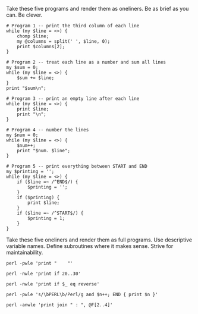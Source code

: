 Take these five programs and render them as oneliners. Be as brief as you can.
Be clever.

    # Program 1 -- print the third column of each line
    while (my $line = <>) {
        chomp $line;
        my @columns = split(' ', $line, 0);
        print $columns[2];
    }

    # Program 2 -- treat each line as a number and sum all lines
    my $sum = 0;
    while (my $line = <>) {
        $sum += $line;
    }
    print "$sum\n";

    # Program 3 -- print an empty line after each line
    while (my $line = <>) {
        print $line;
        print "\n";
    }

    # Program 4 -- number the lines
    my $num = 0;
    while (my $line = <>) {
        $num++;
        print "$num. $line";
    }

    # Program 5 -- print everything between START and END
    my $printing = '';
    while (my $line = <>) {
        if ($line =~ /^END$/) {
            $printing = '';
        }
        if ($printing) {
            print $line;
        }
        if ($line =~ /^START$/) {
            $printing = 1;
        }
    }

Take these five oneliners and render them as full programs. Use descriptive
variable names. Define subroutines where it makes sense. Strive for
maintainability.

    perl -pwle 'print "    "'

    perl -nwle 'print if 20..30'

    perl -nwle 'print if $_ eq reverse'

    perl -pwle 's/\bPERL\b/Perl/g and $n++; END { print $n }'

    perl -anwle 'print join " : ", @F[2..4]'
